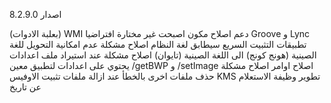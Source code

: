 8.2.9.0 اصدار

(بعلبة الادوات) WMI دعم اصلاح مكون 
اصبحت غير مختارة افتراضيا Groove و Lync تطبيقات 
التثبيت السريع سيطابق لغة النظام
اصلاح مشكلة عدم امكانية التحويل للغة الصينية (هونج كونج) الى اللغة الصينية (تايوان)
اصلاح مشكلة عند استيراد ملف اعدادات يحتوي على اعدادات لتطبيق معين
/getBWP و /setImage اصلاح اوامر
اصلاح مشكلة حذف ملفات اخرى بالخطأ عند ازالة ملفات تثبيت الاوفيس
KMS تطوير وظيفة الاستعلام عن تاريخ 

